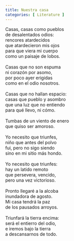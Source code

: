 ```yaml
---
title: Nuestra casa
categories: [ Literature ]
---
```


Casas, casas como pueblos<br>
de desalentados odios:<br>
rencores atardecidos<br>
que atardecieron mis ojos<br>
para que viera mi cuerpo<br>
como un paisaje de lobos.<br><br>
Casas que no son espuma<br>
ni corazón por asomo,<br>
por poco ayer erigidas<br> 
como en el odio nosotros.<br><br>
Casas que no hallan espacio:<br>
casas que pueblo y asombro<br>
que una luz que no entiendo<br>
para qué llevo, ni cómo.<br><br>
Tumbas de un viento de enero<br>
que quiso ser amoroso.<br><br>
Yo necesito que triunfes,<br>
niño que antes del polvo<br>
fui, pero no sigo siendo<br>
sino en mi sitio más hondo.<br><br>
Yo necesito que triunfes:<br>
hay un latido remoto<br>
que persevera, vencido,<br>
pero una vez victorioso.<br><br>
Pronto llegaré a la alcoba<br>
inundadora de agosto.<br>
Mi casa tendrá la paz<br>
de los pausados arroyos.<br><br>
Triunfará la tierra encima:<br>
será el entierro del odio,<br>
e iremos bajo la tierra<br>
a descansarnos de todo.<br>
